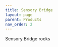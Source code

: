 ```yaml
---
title: Sensory Bridge
layout: page
parent: Products
nav_order: 2
---
```


Sensory Bridge rocks
